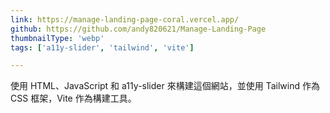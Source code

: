 ```yaml
---
link: https://manage-landing-page-coral.vercel.app/
github: https://github.com/andy820621/Manage-Landing-Page
thumbnailType: 'webp'
tags: ['a11y-slider', 'tailwind', 'vite']

---
```


使用 HTML、JavaScript 和 a11y-slider 來構建這個網站，並使用 Tailwind 作為 CSS 框架，Vite 作為構建工具。
